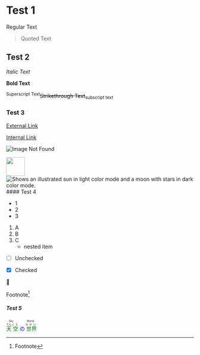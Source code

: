 # Test 1
Regular Text
> Quoted Text

## Test 2
*Italic Text*

**Bold Text**

<sup>Superscript Text</sup>~~Strikethrough Text~~<sub>subscript text</sub>

### Test 3
[External Link]()

[Internal Link]()

![Image Not Found]()

<img src="https://user-images.githubusercontent.com/25423296/163456779-a8556205-d0a5-45e2-ac17-42d089e3c3f8.png" width="50">

<picture>
  <source media="(prefers-color-scheme: dark)" srcset="https://user-images.githubusercontent.com/25423296/163456776-7f95b81a-f1ed-45f7-b7ab-8fa810d529fa.png">
  <source media="(prefers-color-scheme: light)" srcset="https://user-images.githubusercontent.com/25423296/163456779-a8556205-d0a5-45e2-ac17-42d089e3c3f8.png">
  <img alt="Shows an illustrated sun in light color mode and a moon with stars in dark color mode." src="https://user-images.githubusercontent.com/25423296/163456779-a8556205-d0a5-45e2-ac17-42d089e3c3f8.png">
</picture>
#### Test 4

- 1
- 2
- 3
1. A
2. B
3. C
   - nested item
- [ ] Unchecked

- [x] Checked

:ghost:

Footnote[^1]

##### Test 5<!--Comment-->

<ruby>
  <ruby>
    <span style="color:green;">天</span><rt>てん</rt>
    <span style="color:green;">空</span><rt>くう</rt>
    <span style="color:blue;">の</span><rt></rt>
    <span style="color:green;">世界</span><rt>せかい</rt>
  </ruby>
    <rt>Sky World</rt>
</ruby>

[^1]: Footnote
